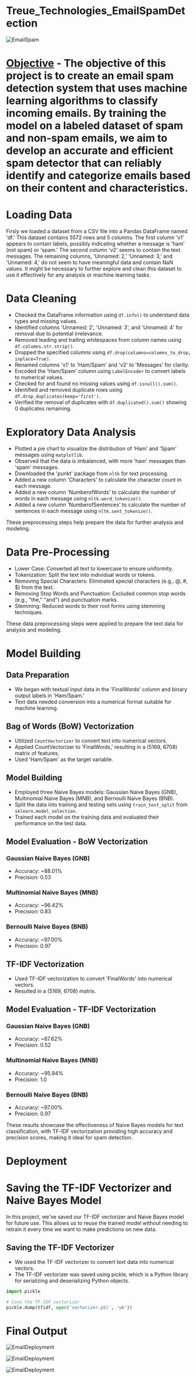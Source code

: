 # Treue_Technologies_EmailSpamDetection

![EmailSpam](https://github.com/AnujPathekar/Images/blob/main/EmailSpamDetection.jpg)

# <u>Objective</u> - The objective of this project is to create an email spam detection system that uses machine learning algorithms to classify incoming emails. By training the model on a labeled dataset of spam and non-spam emails, we aim to develop an accurate and efficient spam detector that can reliably identify and categorize emails based on their content and characteristics.

# Loading Data
Firsly we loaded a dataset from a CSV file into a Pandas DataFrame named 'df.' This dataset contains 5572 rows and 5 columns. The first column 'v1' appears to contain labels, possibly indicating whether a message is 'ham' (not spam) or 'spam.' The second column 'v2' seems to contain the text messages. The remaining columns, 'Unnamed: 2,' 'Unnamed: 3,' and 'Unnamed: 4,' do not seem to have meaningful data and contain NaN values. It might be necessary to further explore and clean this dataset to use it effectively for any analysis or machine learning tasks.

# Data Cleaning

- Checked the DataFrame information using `df.info()` to understand data types and missing values.
- Identified columns 'Unnamed: 2', 'Unnamed: 3', and 'Unnamed: 4' for removal due to potential irrelevance.
- Removed leading and trailing whitespaces from column names using `df.columns.str.strip()`.
- Dropped the specified columns using `df.drop(columns=columns_to_drop, inplace=True)`.
- Renamed columns 'v1' to 'Ham/Spam' and 'v2' to 'Messages' for clarity.
- Encoded the 'Ham/Spam' column using `LabelEncoder` to convert labels to numerical values.
- Checked for and found no missing values using `df.isnull().sum()`.
- Identified and removed duplicate rows using `df.drop_duplicates(keep='first')`.
- Verified the removal of duplicates with `df.duplicated().sum()` showing 0 duplicates remaining.

# Exploratory Data Analysis

- Plotted a pie chart to visualize the distribution of 'Ham' and 'Spam' messages using `matplotlib`.
- Observed that the data is imbalanced, with more 'ham' messages than 'spam' messages.
- Downloaded the 'punkt' package from `nltk` for text processing.
- Added a new column 'Characters' to calculate the character count in each message.
- Added a new column 'NumberofWords' to calculate the number of words in each message using `nltk.word_tokenize()`.
- Added a new column 'NumberofSentences' to calculate the number of sentences in each message using `nltk.sent_tokenize()`.

These preprocessing steps help prepare the data for further analysis and modeling.

# Data Pre-Processing

- Lower Case: Converted all text to lowercase to ensure uniformity.
- Tokenization: Split the text into individual words or tokens.
- Removing Special Characters: Eliminated special characters (e.g., @, #, $) from the text.
- Removing Stop Words and Punctuation: Excluded common stop words (e.g., "the," "and") and punctuation marks.
- Stemming: Reduced words to their root forms using stemming techniques.

These data preprocessing steps were applied to prepare the text data for analysis and modeling.

# Model Building

## Data Preparation
- We began with textual input data in the 'FinalWords' column and binary output labels in 'Ham/Spam.'
- Text data needed conversion into a numerical format suitable for machine learning.

## Bag of Words (BoW) Vectorization
- Utilized `CountVectorizer` to convert text into numerical vectors.
- Applied CountVectorizer to 'FinalWords,' resulting in a (5169, 6708) matrix of features.
- Used 'Ham/Spam' as the target variable.

## Model Building
- Employed three Naive Bayes models: Gaussian Naive Bayes (GNB), Multinomial Naive Bayes (MNB), and Bernoulli Naive Bayes (BNB).
- Split the data into training and testing sets using `train_test_split` from `sklearn.model_selection`.
- Trained each model on the training data and evaluated their performance on the test data.

## Model Evaluation - BoW Vectorization
### Gaussian Naive Bayes (GNB)
- Accuracy: ~88.01%
- Precision: 0.53

### Multinomial Naive Bayes (MNB)
- Accuracy: ~96.42%
- Precision: 0.83

### Bernoulli Naive Bayes (BNB)
- Accuracy: ~97.00%
- Precision: 0.97

## TF-IDF Vectorization
- Used TF-IDF vectorization to convert 'FinalWords' into numerical vectors.
- Resulted in a (5169, 6708) matrix.

## Model Evaluation - TF-IDF Vectorization
### Gaussian Naive Bayes (GNB)
- Accuracy: ~87.62%
- Precision: 0.52

### Multinomial Naive Bayes (MNB)
- Accuracy: ~95.94%
- Precision: 1.0

### Bernoulli Naive Bayes (BNB)
- Accuracy: ~97.00%
- Precision: 0.97

These results showcase the effectiveness of Naive Bayes models for text classification, with TF-IDF vectorization providing high accuracy and precision scores, making it ideal for spam detection.

# Deployment

# Saving the TF-IDF Vectorizer and Naive Bayes Model

In this project, we've saved our TF-IDF vectorizer and Naive Bayes model for future use. This allows us to reuse the trained model without needing to retrain it every time we want to make predictions on new data.

## Saving the TF-IDF Vectorizer
- We used the TF-IDF vectorizer to convert text data into numerical vectors.
- The TF-IDF vectorizer was saved using pickle, which is a Python library for serializing and deserializing Python objects.

```python
import pickle

# Save the TF-IDF vectorizer
pickle.dump(tfidf, open('vectorizer.pkl', 'wb'))
```

# Final Output
![EmailDeployment](https://github.com/AnujPathekar/Images/blob/main/Screenshot%20(11).png)

![EmailDeployment](https://github.com/AnujPathekar/Images/blob/main/Screenshot%20(12).png)

![EmailDeployment](https://github.com/AnujPathekar/Images/blob/main/Screenshot%20(13).png)

